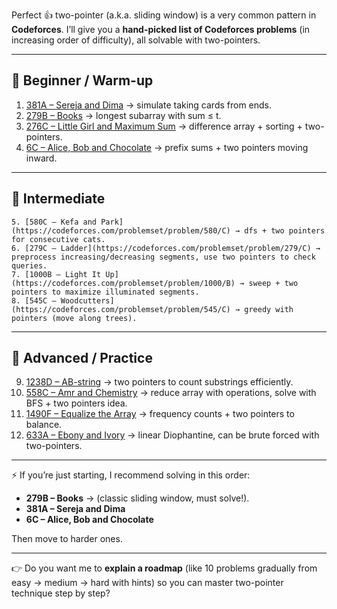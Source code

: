 Perfect 👍 two-pointer (a.k.a. sliding window) is a very common pattern in **Codeforces**.
I’ll give you a **hand-picked list of Codeforces problems** (in increasing order of difficulty), all solvable with two-pointers.

---

## 🔹 Beginner / Warm-up

1. [381A – Sereja and Dima](https://codeforces.com/problemset/problem/381/A) → simulate taking cards from ends.
2. [279B – Books](https://codeforces.com/problemset/problem/279/B) → longest subarray with sum ≤ t.
3. [276C – Little Girl and Maximum Sum](https://codeforces.com/problemset/problem/276/C) → difference array + sorting + two-pointers.
4. [6C – Alice, Bob and Chocolate](https://codeforces.com/problemset/problem/6/C) → prefix sums + two pointers moving inward.

--- 

## 🔹 Intermediate

    5. [580C – Kefa and Park](https://codeforces.com/problemset/problem/580/C) → dfs + two pointers for consecutive cats.
    6. [279C – Ladder](https://codeforces.com/problemset/problem/279/C) → preprocess increasing/decreasing segments, use two pointers to check queries.
    7. [1000B – Light It Up](https://codeforces.com/problemset/problem/1000/B) → sweep + two pointers to maximize illuminated segments.
    8. [545C – Woodcutters](https://codeforces.com/problemset/problem/545/C) → greedy with pointers (move along trees).

---

## 🔹 Advanced / Practice

9. [1238D – AB-string](https://codeforces.com/problemset/problem/1238/D) → two pointers to count substrings efficiently.
10. [558C – Amr and Chemistry](https://codeforces.com/problemset/problem/558/C) → reduce array with operations, solve with BFS + two pointers idea.
11. [1490F – Equalize the Array](https://codeforces.com/problemset/problem/1490/F) → frequency counts + two pointers to balance.
12. [633A – Ebony and Ivory](https://codeforces.com/problemset/problem/633/A) → linear Diophantine, can be brute forced with two-pointers.

---

⚡ If you’re just starting, I recommend solving in this order:

* **279B – Books** → (classic sliding window, must solve!).
* **381A – Sereja and Dima**
* **6C – Alice, Bob and Chocolate**

Then move to harder ones.

---

👉 Do you want me to **explain a roadmap** (like 10 problems gradually from easy → medium → hard with hints) so you can master two-pointer technique step by step?
